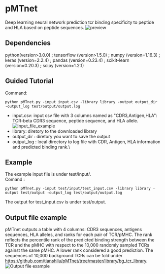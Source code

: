 # pMTnet
Deep learning neural network prediction tcr binding specificity to peptide and HLA based on peptide sequences. 
![preview](https://github.com/tianshilu/pMTnet/blob/master/example_pic/flow_chart_simple.png)
## Dependencies
python(version>3.0.0) ; 
tensorflow (version>1.5.0) ; 
numpy (version=1.16.3) ; 
keras (version=2.2.4) ; 
pandas (version=0.23.4) ; 
scikit-learn (version=0.20.3) ; 
scipy (version=1.2.1)
## Guided Tutorial
Command:
```
python pMTnet.py -input input.csv -library library -output output_dir -output_log test/output/output.log
```
* input.csv: input csv file with 3 columns named as "CDR3,Antigen,HLA": TCR-beta CDR3 sequence, peptide sequence, and HLA allele.\
![Input_file_example](https://github.com/tianshilu/pMTnet/blob/master/example_pic/input_file_example.png)
* library: diretory to the downloaded library
* output_dir : diretory you want to save the output
* output_log : local directory to log file with CDR, Antigen, HLA information and predicted binding rank.\


## Example 
The example input file is under test/input/.\
Comand :
```
python pMTnet.py -input test/input/test_input.csv -library library -output test/output -output_log test/output/output.log
```
The output for test_input.csv is under test/output.

## Output file example
pMTnet outputs a table with 4 columns: CDR3 sequences, antigens sequences, HLA alleles, and ranks for each pair of TCR/pMHC. The rank reflects the percentile rank of the predicted binding strength between the TCR and the pMHC with respect to the 10,000 randomly sampled TCRs against the same pMHC. A lower rank considered a good prediction. The sequences of 10,000 background TCRs can be fold under https://github.com/tianshilu/pMTnet/tree/master/library/bg_tcr_library. 
![Output file example](https://github.com/tianshilu/pMTnet/blob/master/example_pic/output_file_example.png)
